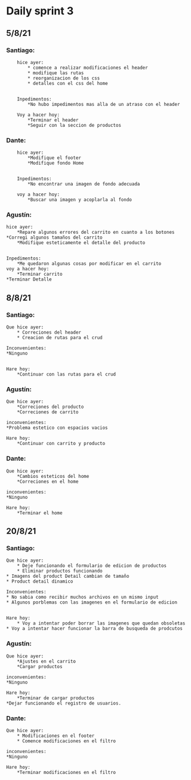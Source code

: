 # Daily sprint 3

## 5/8/21


### Santiago:

        hice ayer:
            * comence a realizar modificaciones el header
            * modifique las rutas
            * reorganizacion de los css
            * detalles con el css del home


        Inpedimentos: 
            *No hubo impedimentos mas alla de un atraso con el header

        Voy a hacer hoy:
            *Terminar el header
            *Seguir con la seccion de productos

### Dante: 
        
        hice ayer: 
		    *Modifique el footer 
		    *Modifique fondo Home

		
        Inpedimentos: 
		    *No encontrar una imagen de fondo adecuada

        voy a hacer hoy: 
		    *Buscar una imagen y acoplarla al fondo

### Agustín: 
        
    hice ayer: 
		*Repare algunos errores del carrito en cuanto a los botones
    *Corregi algunos tamaños del carrito
		*Modifique esteticamente el detalle del producto

		
    Inpedimentos: 
		*Me quedaron algunas cosas por modificar en el carrito
    voy a hacer hoy: 
		*Terminar carrito
    *Terminar Detalle



## 8/8/21

### Santiago: 

    Que hice ayer: 
		* Correciones del header
		* Creacion de rutas para el crud

    Inconvenientes: 
    *Ninguno


    Hare hoy: 
		*Continuar con las rutas para el crud


### Agustín:

    Que hice ayer: 
		*Correciones del producto
		*Correciones de carrito

    inconvenientes: 
    *Problema estetico con espacios vacios

    Hare hoy: 
		*Continuar con carrito y producto

### Dante:

    Que hice ayer: 
		*Cambios esteticos del home
		*Correciones en el home

    inconvenientes: 
    *Ninguno

    Hare hoy: 
		*Terminar el home
           
## 20/8/21


### Santiago: 

    Que hice ayer: 
		* Deje funcionando el formulario de edicion de productos
		* Eliminar productos funcionando
    * Imagens del product Detail cambian de tamaño
    * Product detail dinamico

    Inconvenientes: 
    * No sabia como recibir muchos archivos en un mismo input
    * Algunos porblemas con las imagenes en el formulario de edicion


    Hare hoy: 
		* Voy a intentar poder borrar las imagenes que quedan obsoletas
    * Voy a intentar hacer funcionar la barra de busqueda de prodcutos


### Agustín:

    Que hice ayer: 
		*Ajustes en el carrito
		*Cargar productos

    inconvenientes: 
    *Ninguno

    Hare hoy: 
		*Terminar de cargar productos
    *Dejar funcionando el registro de usuarios.

### Dante:

    Que hice ayer: 
		* Modificaciones en el footer
		* Comence modificaciones en el filtro

    inconvenientes: 
    *Ninguno

    Hare hoy: 
		*Terminar modificaciones en el filtro
